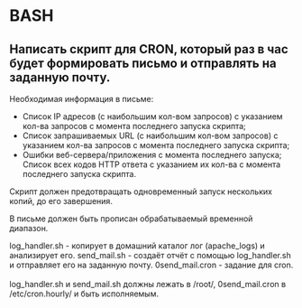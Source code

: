# BASH
## Написать скрипт для CRON, который раз в час будет формировать письмо и отправлять на заданную почту.

Необходимая информация в письме:

- Список IP адресов (с наибольшим кол-вом запросов) с указанием кол-ва запросов c момента последнего запуска скрипта;
- Список запрашиваемых URL (с наибольшим кол-вом запросов) с указанием кол-ва запросов c момента последнего запуска скрипта;
- Ошибки веб-сервера/приложения c момента последнего запуска;
Список всех кодов HTTP ответа с указанием их кол-ва с момента последнего запуска скрипта.

Скрипт должен предотвращать одновременный запуск нескольких копий, до его завершения.

В письме должен быть прописан обрабатываемый временной диапазон.

log_handler.sh - копирует в домашний каталог лог (apache_logs) и анализирует его.
send_mail.sh - создаёт отчёт с помощью log_handler.sh и отправляет его на заданную почту.
0send_mail.cron - задание для cron.\
\
log_handler.sh и send_mail.sh должны лежать в /root/, 0send_mail.cron в /etc/cron.hourly/ и быть исполняемым.